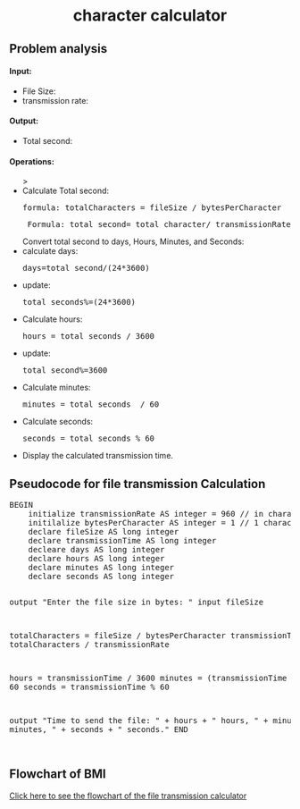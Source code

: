 <a name="readme-top"></a>

<div align="center">
  <h1><b> character calculator </b></h1>
  
<html>
<body>
<div align = "left">
<p> <h2> Problem analysis </h2> </p>

<h4> Input: </h4>

  <ul>
   <li> File Size: </li>
    <li>transmission rate:</li>
   </ul>

<h4>Output:</h4>

   <ul>
    <li>Total second:</li>
    </ul>

<h4>Operations:</h4>

<ul>>
   <li>Calculate Total second:</li> 
<pre>formula: totalCharacters = fileSize / bytesPerCharacter</pre>
   <pre> Formula: total second= total character/ transmissionRate </pre>
         Convert total second to days, Hours, Minutes, and Seconds:
  <li>calculate days:<pre>days=total_second/(24*3600)</pre></li>
  <li>update:<pre>total_seconds%=(24*3600)</pre></li>
    <li>Calculate hours: <pre>hours = total_seconds / 3600</pre> </li>
  <li>update:
  <pre>total_second%=3600</pre></li>
    <li>Calculate minutes: <pre>minutes = total_seconds  / 60</pre> </li>
    <li>Calculate seconds: <pre>seconds = total_seconds % 60</pre> </li>
    <li>Display the calculated transmission time.</li>
    </ul>

</body>
</html>

<h2>Pseudocode for file transmission Calculation</h2>
<pre>
BEGIN 
    initialize transmissionRate AS integer = 960 // in characters per second
    initilalize bytesPerCharacter AS integer = 1 // 1 character = 1 byte
    declare fileSize AS long integer
    declare transmissionTime AS long integer
    decleare days AS long integer
    declare hours AS long integer
    declare minutes AS long integer
    declare seconds AS long integer 
  
  output "Enter the file size in bytes: "
  input fileSize
    
   totalCharacters = fileSize / bytesPerCharacter
   transmissionTime = totalCharacters / transmissionRate
    
   hours = transmissionTime / 3600
   minutes = (transmissionTime % 3600) / 60
   seconds = transmissionTime % 60

  output "Time to send the file: " + hours + " hours, " + minutes + " minutes, " + seconds + " seconds."
END

</pre>

</body>
</html>
<html>
  <h2> Flowchart of BMI</h2>
  <div align = "left">
  <a href="https://github.com/user-attachments/assets/2178f37a-4666-4008-9705-9639de9750aa
">Click here to see the flowchart of the file transmission calculator </a>
    
    
</html>
